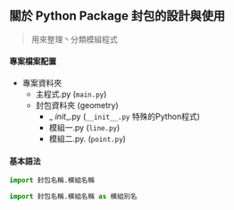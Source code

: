 ## 關於 Python Package 封包的設計與使用

> 用來整理丶分類模組程式

#### 專案檔案配置
* 專案資料夾
  * 主程式.py         (`main.py`)
  * 封包資料夾        (geometry)
    * _ _init__.py  (`__init__.py` 特殊的Python程式)
    * 模組一.py      (`line.py`)
    * 模組二.py.     (`point.py`)

#### 基本語法
```python
import 封包名稱.模組名稱

import 封包名稱.模組名稱 as 模組別名
```
